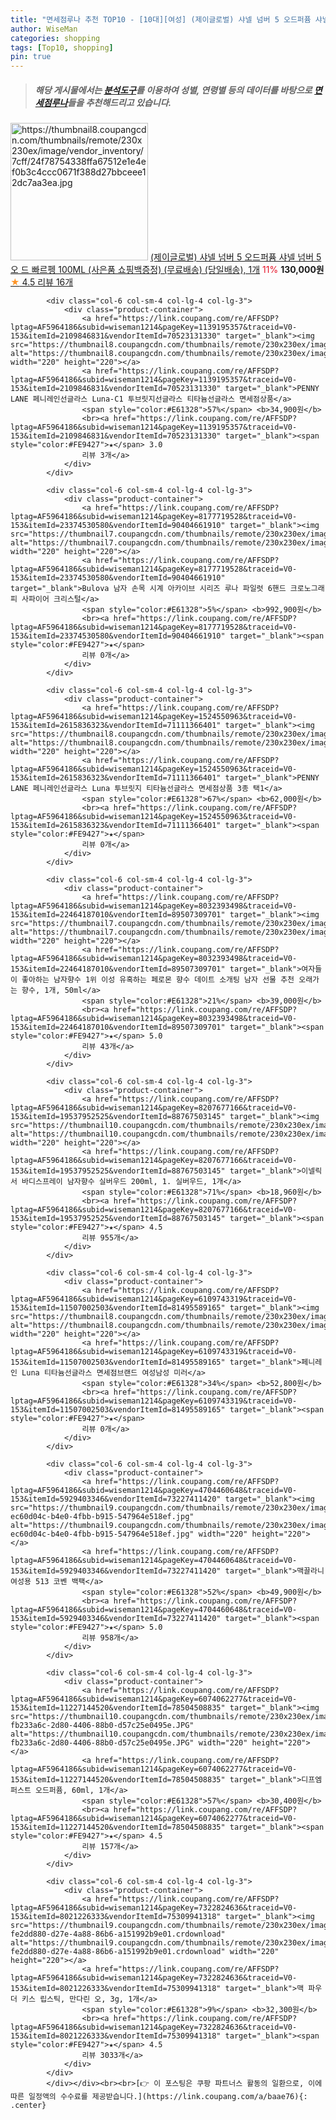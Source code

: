 ```yaml
---
title: "면세점루나 추천 TOP10 - [10대][여성] (제이글로벌) 샤넬 넘버 5 오드퍼퓸 샤넬 넘버 5 오 드 빠르펭 100ML (사은품 쇼핑백증정) (무료배송) (당일배송),"
author: WiseMan
categories: shopping
tags: [Top10, shopping]
pin: true
---
```


> ##### 해당 게시물에서는 [**분석도구**](https://itemscout.io/)를 이용하여 **성별**, **연령별** 등의 데이터를 바탕으로 [**면세점루나**](https://link.coupang.com/a/baae76)들을 추천해드리고 있습니다.
<div class="container"><div class="row">
            <div class="col-6 col-sm-4 col-lg-4 col-lg-3">
                <div class="product-container">
                    <a href="https://link.coupang.com/re/AFFSDP?lptag=AF5964186&subid=wiseman1214&pageKey=8130655510&traceid=V0-153&itemId=22275987093&vendorItemId=89321627244" target="_blank"><img src="https://thumbnail8.coupangcdn.com/thumbnails/remote/230x230ex/image/vendor_inventory/7cff/24f78754338ffa67512e1e4ef0b3c4ccc0671f388d27bbceee12dc7aa3ea.jpg" alt="https://thumbnail8.coupangcdn.com/thumbnails/remote/230x230ex/image/vendor_inventory/7cff/24f78754338ffa67512e1e4ef0b3c4ccc0671f388d27bbceee12dc7aa3ea.jpg" width="220" height="220"></a>
                    <a href="https://link.coupang.com/re/AFFSDP?lptag=AF5964186&subid=wiseman1214&pageKey=8130655510&traceid=V0-153&itemId=22275987093&vendorItemId=89321627244" target="_blank">(제이글로벌) 샤넬 넘버 5 오드퍼퓸 샤넬 넘버 5 오 드 빠르펭 100ML (사은품 쇼핑백증정) (무료배송) (당일배송), 1개</a>
                    <span style="color:#E61328">11%</span> <b>130,000원</b>
                    <br><a href="https://link.coupang.com/re/AFFSDP?lptag=AF5964186&subid=wiseman1214&pageKey=8130655510&traceid=V0-153&itemId=22275987093&vendorItemId=89321627244" target="_blank"><span style="color:#FE9427">★</span> 4.5
                    리뷰 16개</a>
                </div>
            </div>
            
            <div class="col-6 col-sm-4 col-lg-4 col-lg-3">
                <div class="product-container">
                    <a href="https://link.coupang.com/re/AFFSDP?lptag=AF5964186&subid=wiseman1214&pageKey=1139195357&traceid=V0-153&itemId=2109846831&vendorItemId=70523131330" target="_blank"><img src="https://thumbnail8.coupangcdn.com/thumbnails/remote/230x230ex/image/vendor_inventory/19d2/880af4b30bdfbbf2c1d46f33ba5923bf76f02d2ffc4426f2260717da8046.jpg" alt="https://thumbnail8.coupangcdn.com/thumbnails/remote/230x230ex/image/vendor_inventory/19d2/880af4b30bdfbbf2c1d46f33ba5923bf76f02d2ffc4426f2260717da8046.jpg" width="220" height="220"></a>
                    <a href="https://link.coupang.com/re/AFFSDP?lptag=AF5964186&subid=wiseman1214&pageKey=1139195357&traceid=V0-153&itemId=2109846831&vendorItemId=70523131330" target="_blank">PENNY LANE 페니레인선글라스 Luna-C1 투브릿지선글라스 티타늄선글라스 면세점상품</a>
                    <span style="color:#E61328">57%</span> <b>34,900원</b>
                    <br><a href="https://link.coupang.com/re/AFFSDP?lptag=AF5964186&subid=wiseman1214&pageKey=1139195357&traceid=V0-153&itemId=2109846831&vendorItemId=70523131330" target="_blank"><span style="color:#FE9427">★</span> 3.0
                    리뷰 3개</a>
                </div>
            </div>
            
            <div class="col-6 col-sm-4 col-lg-4 col-lg-3">
                <div class="product-container">
                    <a href="https://link.coupang.com/re/AFFSDP?lptag=AF5964186&subid=wiseman1214&pageKey=8177719528&traceid=V0-153&itemId=23374530580&vendorItemId=90404661910" target="_blank"><img src="https://thumbnail7.coupangcdn.com/thumbnails/remote/230x230ex/image/vendor_inventory/4070/7050ec9de55464413683282975d64ae75782e623d1bd545e77dc2814298c.jpg" alt="https://thumbnail7.coupangcdn.com/thumbnails/remote/230x230ex/image/vendor_inventory/4070/7050ec9de55464413683282975d64ae75782e623d1bd545e77dc2814298c.jpg" width="220" height="220"></a>
                    <a href="https://link.coupang.com/re/AFFSDP?lptag=AF5964186&subid=wiseman1214&pageKey=8177719528&traceid=V0-153&itemId=23374530580&vendorItemId=90404661910" target="_blank">Bulova 남자 손목 시계 아카이브 시리즈 루나 파일럿 6핸드 크로노그래피 사파이어 크리스털</a>
                    <span style="color:#E61328">5%</span> <b>992,900원</b>
                    <br><a href="https://link.coupang.com/re/AFFSDP?lptag=AF5964186&subid=wiseman1214&pageKey=8177719528&traceid=V0-153&itemId=23374530580&vendorItemId=90404661910" target="_blank"><span style="color:#FE9427">★</span> 
                    리뷰 0개</a>
                </div>
            </div>
            
            <div class="col-6 col-sm-4 col-lg-4 col-lg-3">
                <div class="product-container">
                    <a href="https://link.coupang.com/re/AFFSDP?lptag=AF5964186&subid=wiseman1214&pageKey=1524550963&traceid=V0-153&itemId=2615836323&vendorItemId=71111366401" target="_blank"><img src="https://thumbnail8.coupangcdn.com/thumbnails/remote/230x230ex/image/vendor_inventory/19d2/880af4b30bdfbbf2c1d46f33ba5923bf76f02d2ffc4426f2260717da8046.jpg" alt="https://thumbnail8.coupangcdn.com/thumbnails/remote/230x230ex/image/vendor_inventory/19d2/880af4b30bdfbbf2c1d46f33ba5923bf76f02d2ffc4426f2260717da8046.jpg" width="220" height="220"></a>
                    <a href="https://link.coupang.com/re/AFFSDP?lptag=AF5964186&subid=wiseman1214&pageKey=1524550963&traceid=V0-153&itemId=2615836323&vendorItemId=71111366401" target="_blank">PENNY LANE 페니레인선글라스 Luna 투브릿지 티타늄선글라스 면세점상품 3종 택1</a>
                    <span style="color:#E61328">67%</span> <b>62,000원</b>
                    <br><a href="https://link.coupang.com/re/AFFSDP?lptag=AF5964186&subid=wiseman1214&pageKey=1524550963&traceid=V0-153&itemId=2615836323&vendorItemId=71111366401" target="_blank"><span style="color:#FE9427">★</span> 
                    리뷰 0개</a>
                </div>
            </div>
            
            <div class="col-6 col-sm-4 col-lg-4 col-lg-3">
                <div class="product-container">
                    <a href="https://link.coupang.com/re/AFFSDP?lptag=AF5964186&subid=wiseman1214&pageKey=8032393498&traceid=V0-153&itemId=22464187010&vendorItemId=89507309701" target="_blank"><img src="https://thumbnail7.coupangcdn.com/thumbnails/remote/230x230ex/image/vendor_inventory/0818/fd25529fd59ef08def9fd1a521607712d62ec9dc8874bdb96f836b7e0f5c.jpg" alt="https://thumbnail7.coupangcdn.com/thumbnails/remote/230x230ex/image/vendor_inventory/0818/fd25529fd59ef08def9fd1a521607712d62ec9dc8874bdb96f836b7e0f5c.jpg" width="220" height="220"></a>
                    <a href="https://link.coupang.com/re/AFFSDP?lptag=AF5964186&subid=wiseman1214&pageKey=8032393498&traceid=V0-153&itemId=22464187010&vendorItemId=89507309701" target="_blank">여자들이 좋아하는 남자향수 1위 이성 유혹하는 페로몬 향수 데이트 소개팅 남자 선물 추천 오래가는 향수, 1개, 50ml</a>
                    <span style="color:#E61328">21%</span> <b>39,000원</b>
                    <br><a href="https://link.coupang.com/re/AFFSDP?lptag=AF5964186&subid=wiseman1214&pageKey=8032393498&traceid=V0-153&itemId=22464187010&vendorItemId=89507309701" target="_blank"><span style="color:#FE9427">★</span> 5.0
                    리뷰 43개</a>
                </div>
            </div>
            
            <div class="col-6 col-sm-4 col-lg-4 col-lg-3">
                <div class="product-container">
                    <a href="https://link.coupang.com/re/AFFSDP?lptag=AF5964186&subid=wiseman1214&pageKey=8207677166&traceid=V0-153&itemId=19537952525&vendorItemId=88767503145" target="_blank"><img src="https://thumbnail10.coupangcdn.com/thumbnails/remote/230x230ex/image/vendor_inventory/6aaa/b02a9e06a4b1fb3fe5e94e9ac00982ba79004e68e70bf949a5b84fecf89c.jpg" alt="https://thumbnail10.coupangcdn.com/thumbnails/remote/230x230ex/image/vendor_inventory/6aaa/b02a9e06a4b1fb3fe5e94e9ac00982ba79004e68e70bf949a5b84fecf89c.jpg" width="220" height="220"></a>
                    <a href="https://link.coupang.com/re/AFFSDP?lptag=AF5964186&subid=wiseman1214&pageKey=8207677166&traceid=V0-153&itemId=19537952525&vendorItemId=88767503145" target="_blank">이넬릭서 바디스프레이 남자향수 실버우드 200ml, 1. 실버우드, 1개</a>
                    <span style="color:#E61328">71%</span> <b>18,960원</b>
                    <br><a href="https://link.coupang.com/re/AFFSDP?lptag=AF5964186&subid=wiseman1214&pageKey=8207677166&traceid=V0-153&itemId=19537952525&vendorItemId=88767503145" target="_blank"><span style="color:#FE9427">★</span> 4.5
                    리뷰 955개</a>
                </div>
            </div>
            
            <div class="col-6 col-sm-4 col-lg-4 col-lg-3">
                <div class="product-container">
                    <a href="https://link.coupang.com/re/AFFSDP?lptag=AF5964186&subid=wiseman1214&pageKey=6109743319&traceid=V0-153&itemId=11507002503&vendorItemId=81495589165" target="_blank"><img src="https://thumbnail8.coupangcdn.com/thumbnails/remote/230x230ex/image/vendor_inventory/e79d/0f538da4a08c97c6700d0b6f09c6a4f6d179fc3758652488de58435ec9db.jpg" alt="https://thumbnail8.coupangcdn.com/thumbnails/remote/230x230ex/image/vendor_inventory/e79d/0f538da4a08c97c6700d0b6f09c6a4f6d179fc3758652488de58435ec9db.jpg" width="220" height="220"></a>
                    <a href="https://link.coupang.com/re/AFFSDP?lptag=AF5964186&subid=wiseman1214&pageKey=6109743319&traceid=V0-153&itemId=11507002503&vendorItemId=81495589165" target="_blank">페니레인 Luna 티타늄선글라스 면세점브랜드 여성남성 미러</a>
                    <span style="color:#E61328">34%</span> <b>52,800원</b>
                    <br><a href="https://link.coupang.com/re/AFFSDP?lptag=AF5964186&subid=wiseman1214&pageKey=6109743319&traceid=V0-153&itemId=11507002503&vendorItemId=81495589165" target="_blank"><span style="color:#FE9427">★</span> 
                    리뷰 0개</a>
                </div>
            </div>
            
            <div class="col-6 col-sm-4 col-lg-4 col-lg-3">
                <div class="product-container">
                    <a href="https://link.coupang.com/re/AFFSDP?lptag=AF5964186&subid=wiseman1214&pageKey=4704460648&traceid=V0-153&itemId=5929403346&vendorItemId=73227411420" target="_blank"><img src="https://thumbnail9.coupangcdn.com/thumbnails/remote/230x230ex/image/retail/images/1564968598171590-ec60d04c-b4e0-4fbb-b915-547964e518ef.jpg" alt="https://thumbnail9.coupangcdn.com/thumbnails/remote/230x230ex/image/retail/images/1564968598171590-ec60d04c-b4e0-4fbb-b915-547964e518ef.jpg" width="220" height="220"></a>
                    <a href="https://link.coupang.com/re/AFFSDP?lptag=AF5964186&subid=wiseman1214&pageKey=4704460648&traceid=V0-153&itemId=5929403346&vendorItemId=73227411420" target="_blank">맥끌라니 여성용 513 코벤 백팩</a>
                    <span style="color:#E61328">52%</span> <b>49,900원</b>
                    <br><a href="https://link.coupang.com/re/AFFSDP?lptag=AF5964186&subid=wiseman1214&pageKey=4704460648&traceid=V0-153&itemId=5929403346&vendorItemId=73227411420" target="_blank"><span style="color:#FE9427">★</span> 5.0
                    리뷰 958개</a>
                </div>
            </div>
            
            <div class="col-6 col-sm-4 col-lg-4 col-lg-3">
                <div class="product-container">
                    <a href="https://link.coupang.com/re/AFFSDP?lptag=AF5964186&subid=wiseman1214&pageKey=6074062277&traceid=V0-153&itemId=11227144520&vendorItemId=78504508835" target="_blank"><img src="https://thumbnail10.coupangcdn.com/thumbnails/remote/230x230ex/image/retail/images/73337466232682-fb233a6c-2d80-4406-88b0-d57c25e0495e.JPG" alt="https://thumbnail10.coupangcdn.com/thumbnails/remote/230x230ex/image/retail/images/73337466232682-fb233a6c-2d80-4406-88b0-d57c25e0495e.JPG" width="220" height="220"></a>
                    <a href="https://link.coupang.com/re/AFFSDP?lptag=AF5964186&subid=wiseman1214&pageKey=6074062277&traceid=V0-153&itemId=11227144520&vendorItemId=78504508835" target="_blank">디프엠 퍼스트 오드퍼퓸, 60ml, 1개</a>
                    <span style="color:#E61328">57%</span> <b>30,400원</b>
                    <br><a href="https://link.coupang.com/re/AFFSDP?lptag=AF5964186&subid=wiseman1214&pageKey=6074062277&traceid=V0-153&itemId=11227144520&vendorItemId=78504508835" target="_blank"><span style="color:#FE9427">★</span> 4.5
                    리뷰 157개</a>
                </div>
            </div>
            
            <div class="col-6 col-sm-4 col-lg-4 col-lg-3">
                <div class="product-container">
                    <a href="https://link.coupang.com/re/AFFSDP?lptag=AF5964186&subid=wiseman1214&pageKey=7322824636&traceid=V0-153&itemId=8021226333&vendorItemId=75309941318" target="_blank"><img src="https://thumbnail9.coupangcdn.com/thumbnails/remote/230x230ex/image/retail/images/439077665385532-fe2dd880-d27e-4a88-86b6-a151992b9e01.crdownload" alt="https://thumbnail9.coupangcdn.com/thumbnails/remote/230x230ex/image/retail/images/439077665385532-fe2dd880-d27e-4a88-86b6-a151992b9e01.crdownload" width="220" height="220"></a>
                    <a href="https://link.coupang.com/re/AFFSDP?lptag=AF5964186&subid=wiseman1214&pageKey=7322824636&traceid=V0-153&itemId=8021226333&vendorItemId=75309941318" target="_blank">맥 파우더 키스 립스틱, 만다린 오, 3g, 1개</a>
                    <span style="color:#E61328">9%</span> <b>32,300원</b>
                    <br><a href="https://link.coupang.com/re/AFFSDP?lptag=AF5964186&subid=wiseman1214&pageKey=7322824636&traceid=V0-153&itemId=8021226333&vendorItemId=75309941318" target="_blank"><span style="color:#FE9427">★</span> 4.5
                    리뷰 3033개</a>
                </div>
            </div>
            </div></div><br><br>[👉 이 포스팅은 쿠팡 파트너스 활동의 일환으로, 이에 따른 일정액의 수수료를 제공받습니다.](https://link.coupang.com/a/baae76){: .center}